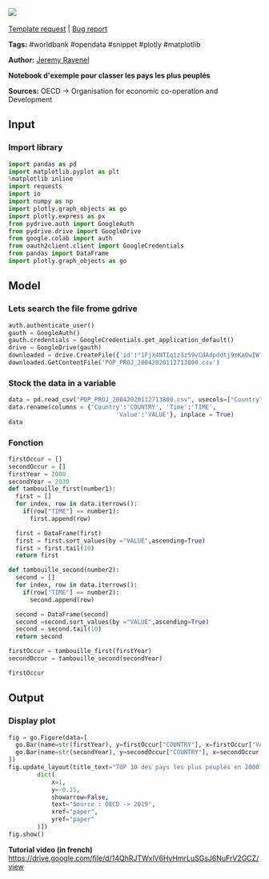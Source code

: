 <a href="https://app.naas.ai/user-redirect/naas/downloader?url=https://raw.githubusercontent.com/jupyter-naas/awesome-notebooks/master/WorldBank/WorldBank_Most_populated_countries.ipynb" target="_parent"><img src="https://naasai-public.s3.eu-west-3.amazonaws.com/open_in_naas.svg"/></a><br><br><a href="https://github.com/jupyter-naas/awesome-notebooks/issues/new?assignees=&labels=&template=template-request.md&title=Tool+-+Action+of+the+notebook+">Template request</a> | <a href="https://github.com/jupyter-naas/awesome-notebooks/issues/new?assignees=&labels=bug&template=bug_report.md&title=WorldBank+-+Most+populated+countries:+Error+short+description">Bug report</a>

**Tags:** #worldbank #opendata #snippet #plotly #matplotlib

**Author:** [Jeremy Ravenel](https://www.linkedin.com/in/ACoAAAJHE7sB5OxuKHuzguZ9L6lfDHqw--cdnJg/)

**Notebook d'exemple pour classer les pays les plus peuplés**

**Sources:**
OECD -> Organisation for economic co-operation and Development

## Input

### Import library


```python
import pandas as pd
import matplotlib.pyplot as plt
%matplotlib inline
import requests
import io
import numpy as np
import plotly.graph_objects as go
import plotly.express as px
from pydrive.auth import GoogleAuth
from pydrive.drive import GoogleDrive
from google.colab import auth
from oauth2client.client import GoogleCredentials
from pandas import DataFrame
import plotly.graph_objects as go
```

## Model

### Lets search the file frome gdrive


```python
auth.authenticate_user()
gauth = GoogleAuth()
gauth.credentials = GoogleCredentials.get_application_default()
drive = GoogleDrive(gauth)
downloaded = drive.CreateFile({'id':"1FjX4NTIq1z3zS9vCdAdpddtj9mKa0wIW"})   # replace the id with id of file you want to access
downloaded.GetContentFile('POP_PROJ_20042020112713800.csv')
```

### Stock the data in a variable


```python
data = pd.read_csv("POP_PROJ_20042020112713800.csv", usecols=["Country", "Time", "Value"])
data.rename(columns = {'Country':'COUNTRY', 'Time':'TIME', 
                              'Value':'VALUE'}, inplace = True) 
data
```

### Fonction


```python
firstOccur = []
secondOccur = []
firstYear = 2000
secondYear = 2030
def tambouille_first(number1):
  first = []
  for index, row in data.iterrows():
    if(row["TIME"] == number1):
      first.append(row)

  first = DataFrame(first)
  first = first.sort_values(by ="VALUE",ascending=True)
  first = first.tail(10)
  return first

def tambouille_second(number2):
  second = []
  for index, row in data.iterrows():
    if(row["TIME"] == number2):
      second.append(row)

  second = DataFrame(second)
  second =second.sort_values(by ="VALUE",ascending=True)
  second = second.tail(10)
  return second

firstOccur = tambouille_first(firstYear)
secondOccur = tambouille_second(secondYear)

firstOccur

```

## Output

### Display plot


```python
fig = go.Figure(data=[
  go.Bar(name=str(firstYear), y=firstOccur["COUNTRY"], x=firstOccur["VALUE"],orientation='h'),
  go.Bar(name=str(secondYear), y=secondOccur["COUNTRY"], x=secondOccur["VALUE"],orientation='h'),
])
fig.update_layout(title_text="TOP 10 des pays les plus peuplés en 2000 avec prévision 2030", annotations=[
        dict(
            x=1,
            y=-0.15,
            showarrow=False,
            text="Source : OECD -> 2019",
            xref="paper",
            yref="paper"
        )])
fig.show()
```

**Tutorial video (in french)**
https://drive.google.com/file/d/14QhRJTWxlV6HyHmrLuSGsJ6NuFrV2GCZ/view
